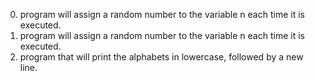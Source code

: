 0.  program will assign a random number to the variable n each time it is executed.
1. program will assign a random number to the variable n each time it is executed.
2. program that will print the alphabets in lowercase, followed by a new line.
